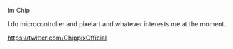 Im Chip

I do microcontroller and pixelart and whatever interests me at the moment.

https://twitter.com/ChippixOfficial
